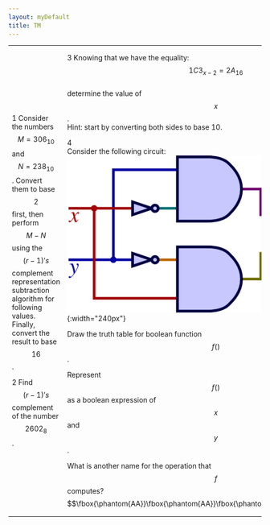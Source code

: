 ```yaml
---
layout: myDefault
title: TM
---
```


  

<table border=0px><tr><td width=50%>
  
1
Consider the numbers $$M = 306_{10}$$ and $$N = 238_{10}$$. Convert them to base $$2$$ first,
then perform $$M-N$$ using the $$(r-1)'s$$ complement representation subtraction algorithm for following values. Finally, convert the result to base $$16$$.  




2
Find $$(r-1)'s$$ complement of the number $$2602_8$$. 
  
  
</td><td>
  

3 
Knowing that we have the equality:  
$$1C3_{x-2} = 2A_{16}$$  
determine the value of $$x$$.  
Hint: start by converting both sides to base 10.  
  
  
  
  
4  
Consider the following circuit:  
![](circ-xor.png){:width="240px"}  
  
Draw the truth table for boolean function $$f()$$.  
  
  
  
Represent $$f()$$ as a boolean expression of $$x$$ and $$y$$.  
  
  
  
What is another name for the operation that $$f$$ computes?  
$$\fbox{\phantom{AA}}\fbox{\phantom{AA}}\fbox{\phantom{AA}}\fbox{\phantom{AA}}$$  
  
</td></tr></table>
  
  
